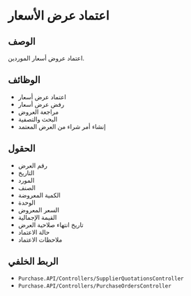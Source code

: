 # اعتماد عرض الأسعار

## الوصف
اعتماد عروض أسعار الموردين.

## الوظائف
- اعتماد عرض أسعار
- رفض عرض أسعار
- مراجعة العروض
- البحث والتصفية
- إنشاء أمر شراء من العرض المعتمد

## الحقول
- رقم العرض
- التاريخ
- المورد
- الصنف
- الكمية المعروضة
- الوحدة
- السعر المعروض
- القيمة الإجمالية
- تاريخ انتهاء صلاحية العرض
- حالة الاعتماد
- ملاحظات الاعتماد

## الربط الخلفي
- `Purchase.API/Controllers/SupplierQuotationsController`
- `Purchase.API/Controllers/PurchaseOrdersController`
